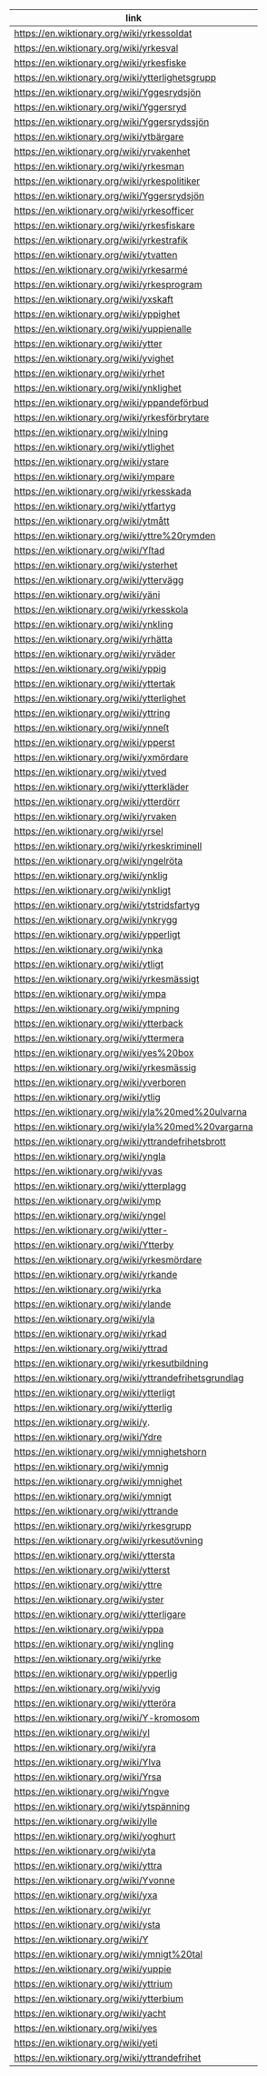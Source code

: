 |link|
|----|
|https://en.wiktionary.org/wiki/yrkessoldat|
|https://en.wiktionary.org/wiki/yrkesval|
|https://en.wiktionary.org/wiki/yrkesfiske|
|https://en.wiktionary.org/wiki/ytterlighetsgrupp|
|https://en.wiktionary.org/wiki/Yggesrydsjön|
|https://en.wiktionary.org/wiki/Yggersryd|
|https://en.wiktionary.org/wiki/Yggersrydssjön|
|https://en.wiktionary.org/wiki/ytbärgare|
|https://en.wiktionary.org/wiki/yrvakenhet|
|https://en.wiktionary.org/wiki/yrkesman|
|https://en.wiktionary.org/wiki/yrkespolitiker|
|https://en.wiktionary.org/wiki/Yggersrydsjön|
|https://en.wiktionary.org/wiki/yrkesofficer|
|https://en.wiktionary.org/wiki/yrkesfiskare|
|https://en.wiktionary.org/wiki/yrkestrafik|
|https://en.wiktionary.org/wiki/ytvatten|
|https://en.wiktionary.org/wiki/yrkesarmé|
|https://en.wiktionary.org/wiki/yrkesprogram|
|https://en.wiktionary.org/wiki/yxskaft|
|https://en.wiktionary.org/wiki/yppighet|
|https://en.wiktionary.org/wiki/yuppienalle|
|https://en.wiktionary.org/wiki/ytter|
|https://en.wiktionary.org/wiki/yvighet|
|https://en.wiktionary.org/wiki/yrhet|
|https://en.wiktionary.org/wiki/ynklighet|
|https://en.wiktionary.org/wiki/yppandeförbud|
|https://en.wiktionary.org/wiki/yrkesförbrytare|
|https://en.wiktionary.org/wiki/ylning|
|https://en.wiktionary.org/wiki/ytlighet|
|https://en.wiktionary.org/wiki/ystare|
|https://en.wiktionary.org/wiki/ympare|
|https://en.wiktionary.org/wiki/yrkesskada|
|https://en.wiktionary.org/wiki/ytfartyg|
|https://en.wiktionary.org/wiki/ytmått|
|https://en.wiktionary.org/wiki/yttre%20rymden|
|https://en.wiktionary.org/wiki/Yſtad|
|https://en.wiktionary.org/wiki/ysterhet|
|https://en.wiktionary.org/wiki/yttervägg|
|https://en.wiktionary.org/wiki/yäni|
|https://en.wiktionary.org/wiki/yrkesskola|
|https://en.wiktionary.org/wiki/ynkling|
|https://en.wiktionary.org/wiki/yrhätta|
|https://en.wiktionary.org/wiki/yrväder|
|https://en.wiktionary.org/wiki/yppig|
|https://en.wiktionary.org/wiki/yttertak|
|https://en.wiktionary.org/wiki/ytterlighet|
|https://en.wiktionary.org/wiki/yttring|
|https://en.wiktionary.org/wiki/ynneſt|
|https://en.wiktionary.org/wiki/ypperst|
|https://en.wiktionary.org/wiki/yxmördare|
|https://en.wiktionary.org/wiki/ytved|
|https://en.wiktionary.org/wiki/ytterkläder|
|https://en.wiktionary.org/wiki/ytterdörr|
|https://en.wiktionary.org/wiki/yrvaken|
|https://en.wiktionary.org/wiki/yrsel|
|https://en.wiktionary.org/wiki/yrkeskriminell|
|https://en.wiktionary.org/wiki/yngelröta|
|https://en.wiktionary.org/wiki/ynklig|
|https://en.wiktionary.org/wiki/ynkligt|
|https://en.wiktionary.org/wiki/ytstridsfartyg|
|https://en.wiktionary.org/wiki/ynkrygg|
|https://en.wiktionary.org/wiki/ypperligt|
|https://en.wiktionary.org/wiki/ynka|
|https://en.wiktionary.org/wiki/ytligt|
|https://en.wiktionary.org/wiki/yrkesmässigt|
|https://en.wiktionary.org/wiki/ympa|
|https://en.wiktionary.org/wiki/ympning|
|https://en.wiktionary.org/wiki/ytterback|
|https://en.wiktionary.org/wiki/yttermera|
|https://en.wiktionary.org/wiki/yes%20box|
|https://en.wiktionary.org/wiki/yrkesmässig|
|https://en.wiktionary.org/wiki/yverboren|
|https://en.wiktionary.org/wiki/ytlig|
|https://en.wiktionary.org/wiki/yla%20med%20ulvarna|
|https://en.wiktionary.org/wiki/yla%20med%20vargarna|
|https://en.wiktionary.org/wiki/yttrandefrihetsbrott|
|https://en.wiktionary.org/wiki/yngla|
|https://en.wiktionary.org/wiki/yvas|
|https://en.wiktionary.org/wiki/ytterplagg|
|https://en.wiktionary.org/wiki/ymp|
|https://en.wiktionary.org/wiki/yngel|
|https://en.wiktionary.org/wiki/ytter-|
|https://en.wiktionary.org/wiki/Ytterby|
|https://en.wiktionary.org/wiki/yrkesmördare|
|https://en.wiktionary.org/wiki/yrkande|
|https://en.wiktionary.org/wiki/yrka|
|https://en.wiktionary.org/wiki/ylande|
|https://en.wiktionary.org/wiki/yla|
|https://en.wiktionary.org/wiki/yrkad|
|https://en.wiktionary.org/wiki/yttrad|
|https://en.wiktionary.org/wiki/yrkesutbildning|
|https://en.wiktionary.org/wiki/yttrandefrihetsgrundlag|
|https://en.wiktionary.org/wiki/ytterligt|
|https://en.wiktionary.org/wiki/ytterlig|
|https://en.wiktionary.org/wiki/y.|
|https://en.wiktionary.org/wiki/Ydre|
|https://en.wiktionary.org/wiki/ymnighetshorn|
|https://en.wiktionary.org/wiki/ymnig|
|https://en.wiktionary.org/wiki/ymnighet|
|https://en.wiktionary.org/wiki/ymnigt|
|https://en.wiktionary.org/wiki/yttrande|
|https://en.wiktionary.org/wiki/yrkesgrupp|
|https://en.wiktionary.org/wiki/yrkesutövning|
|https://en.wiktionary.org/wiki/yttersta|
|https://en.wiktionary.org/wiki/ytterst|
|https://en.wiktionary.org/wiki/yttre|
|https://en.wiktionary.org/wiki/yster|
|https://en.wiktionary.org/wiki/ytterligare|
|https://en.wiktionary.org/wiki/yppa|
|https://en.wiktionary.org/wiki/yngling|
|https://en.wiktionary.org/wiki/yrke|
|https://en.wiktionary.org/wiki/ypperlig|
|https://en.wiktionary.org/wiki/yvig|
|https://en.wiktionary.org/wiki/ytteröra|
|https://en.wiktionary.org/wiki/Y-kromosom|
|https://en.wiktionary.org/wiki/yl|
|https://en.wiktionary.org/wiki/yra|
|https://en.wiktionary.org/wiki/Ylva|
|https://en.wiktionary.org/wiki/Yrsa|
|https://en.wiktionary.org/wiki/Yngve|
|https://en.wiktionary.org/wiki/ytspänning|
|https://en.wiktionary.org/wiki/ylle|
|https://en.wiktionary.org/wiki/yoghurt|
|https://en.wiktionary.org/wiki/yta|
|https://en.wiktionary.org/wiki/yttra|
|https://en.wiktionary.org/wiki/Yvonne|
|https://en.wiktionary.org/wiki/yxa|
|https://en.wiktionary.org/wiki/yr|
|https://en.wiktionary.org/wiki/ysta|
|https://en.wiktionary.org/wiki/Y|
|https://en.wiktionary.org/wiki/ymnigt%20tal|
|https://en.wiktionary.org/wiki/yuppie|
|https://en.wiktionary.org/wiki/yttrium|
|https://en.wiktionary.org/wiki/ytterbium|
|https://en.wiktionary.org/wiki/yacht|
|https://en.wiktionary.org/wiki/yes|
|https://en.wiktionary.org/wiki/yeti|
|https://en.wiktionary.org/wiki/yttrandefrihet|
